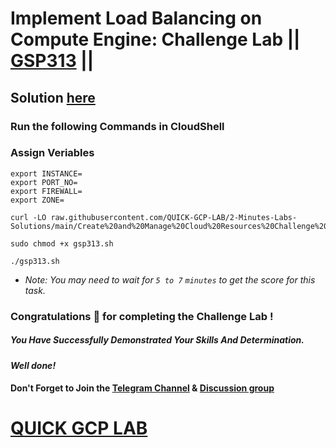 # Implement Load Balancing on Compute Engine: Challenge Lab || [GSP313](https://www.cloudskillsboost.google/focuses/10258?parent=catalog) ||

## Solution [here]()

### Run the following Commands in CloudShell

### Assign Veriables
```
export INSTANCE=
export PORT_NO=
export FIREWALL=
export ZONE=
```
```
curl -LO raw.githubusercontent.com/QUICK-GCP-LAB/2-Minutes-Labs-Solutions/main/Create%20and%20Manage%20Cloud%20Resources%20Challenge%20Lab/gsp313.sh

sudo chmod +x gsp313.sh

./gsp313.sh
```
* *Note: You may need to wait for `5 to 7` `minutes` to get the score for this task.*

### Congratulations 🎉 for completing the Challenge Lab !

##### *You Have Successfully Demonstrated Your Skills And Determination.*

#### *Well done!*

#### Don't Forget to Join the [Telegram Channel](https://t.me/QuickGcpLab) & [Discussion group](https://t.me/QuickGcpLabChats)

# [QUICK GCP LAB](https://www.youtube.com/@quickgcplab)